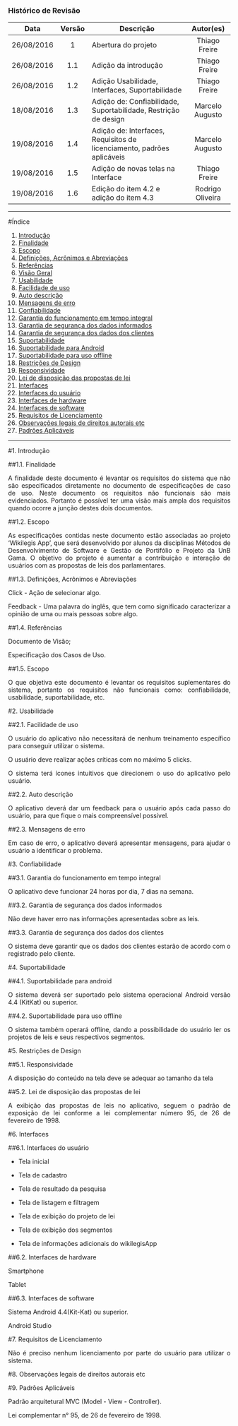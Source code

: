 ### Histórico de Revisão

| Data | Versão | Descrição | Autor(es) |
| :---: | :---: | --- | :---: |
| 26/08/2016 | 1 | Abertura do projeto | Thiago Freire |
| 26/08/2016 | 1.1 | Adição da introdução| Thiago Freire |
| 26/08/2016 | 1.2 | Adição Usabilidade, Interfaces, Suportabilidade | Thiago Freire |
| 18/08/2016| 1.3 | Adição de: Confiabilidade, Suportabilidade, Restrição de design | Marcelo Augusto |
| 19/08/2016 | 1.4 | Adição de: Interfaces, Requisitos de licenciamento, padrões aplicáveis | Marcelo Augusto |
| 19/08/2016 | 1.5 | Adição de novas telas na Interface | Thiago Freire |
| 19/08/2016 | 1.6 | Edição do item 4.2 e adição do item 4.3 | Rodrigo Oliveira |

***

#Índice

1.  [Introdução](#1--introdução)
 1. [Finalidade](#11-finalidade)
 2. [Escopo](#12-escopo)
 3. [Definições, Acrônimos e Abreviações](#13-definições-acrônimos-e-abreviações)
 4. [Referências](#14-referências)
 5. [Visão Geral](#15-escopo)
2.  [Usabilidade](#2--usabilidade)
 1. [Facilidade de uso](#21-facilidade-de-uso)
 2. [Auto descrição](#22-auto-descrição)
 3. [Mensagens de erro](#23-mensagens-de-erro)
3.  [Confiabilidade](#3--confiabilidade)
 1. [Garantia do funcionamento em tempo integral](#31-garantia-do-funcionamento-em-tempo-integral)
 2. [Garantia de segurança dos dados informados](#32-garantia-de-segurança-dos-dados-informados)
 3. [Garantia de segurança dos dados dos clientes](#33-garantia-de-segurança-dos-dados-dos-clientes)
4. [Suportabilidade](#4--suportabilidade)
 1. [Suportabilidade para Android](#41-suportabilidade-para-android)
 2. [Suportabilidade para uso offline](#42-suportabilidade-para-uso-offline)
5. [Restrições de Design](#5--restrições-de-design)
 1. [Responsividade](#51-responsividade)
 2. [Lei de disposição das propostas de lei](#52-lei-de-disposição-das-propostas-de-lei)
6. [Interfaces](#6--interfaces)
 1. [Interfaces do usuário](#61-interfaces-do-usuário)
 2. [Interfaces de hardware](#62-interfaces-de-hardware)
 1. [Interfaces de software](#63-interfaces-de-software)
7. [Requisitos de Licenciamento](#7--requisitos-de-licenciamento)
8. [Observações legais de direitos autorais etc](#8--observações-legais-de-direitos-autorais-etc)
9. [Padrões Aplicáveis](#9--padrões-aplicáveis)

***

#1.  Introdução

##1.1. Finalidade

<p align="justify">A finalidade deste documento é levantar os requisitos do sistema que não são especificados diretamente no documento de especificações de caso de uso. Neste documento os requisitos não funcionais são mais evidenciados. Portanto é possível ter uma visão mais ampla dos requisitos quando ocorre a junção destes dois documentos.</p>

##1.2. Escopo
<p align="justify">As especificações contidas neste documento estão associadas ao projeto ‘Wikilegis App’, que será desenvolvido por alunos da disciplinas Métodos de Desenvolvimento de Software e Gestão de Portifólio e Projeto da UnB Gama. O objetivo do projeto é aumentar a contribuição e interação de usuários com as propostas de leis dos parlamentares.</p>

##1.3. Definições, Acrônimos e Abreviações
<p align="justify">Click - Ação de selecionar algo.</p>

<p align="justify">Feedback - Uma palavra do inglês, que tem como significado caracterizar a opinião de uma ou mais pessoas sobre algo.</p>

##1.4. Referências
<p align="justify">Documento de Visão;</p>

<p align="justify">Especificação dos Casos de Uso.</p>

##1.5. Escopo
<p align="justify">O que objetiva este documento é levantar os requisitos suplementares do sistema, portanto os requisitos não funcionais como: confiabilidade, usabilidade, suportabilidade, etc.</p>

#2.  Usabilidade

##2.1. Facilidade de uso

<p align="justify">O usuário do aplicativo não necessitará de nenhum treinamento específico para conseguir utilizar o sistema.</p>

<p align="justify">O usuário deve realizar ações críticas com no máximo 5 clicks.</p>

<p align="justify">O sistema terá ícones intuitivos que direcionem o uso do aplicativo pelo usuário.</p>


##2.2. Auto descrição

<p align="justify">O aplicativo deverá dar um feedback para o usuário após cada passo do usuário, para que fique o mais compreensível possível.</p>

##2.3. Mensagens de erro

<p align="justify">Em caso de erro, o aplicativo deverá apresentar mensagens, para ajudar o usuário a identificar o problema.</p>


#3.  Confiabilidade

##3.1. Garantia do funcionamento em tempo integral

<p align="justify">O aplicativo deve funcionar 24 horas por dia, 7 dias na semana.</p>

##3.2. Garantia de segurança dos dados informados

<p align="justify">Não deve haver erro nas informações apresentadas sobre as leis.</p>

##3.3. Garantia de segurança dos dados dos clientes

<p align="justify">O sistema deve garantir que os dados dos clientes estarão de acordo com o registrado pelo cliente.</p>


#4.  Suportabilidade

##4.1. Suportabilidade para android

<p align="justify">O sistema deverá ser suportado pelo sistema operacional Android versão 4.4 (KitKat) ou superior.</p>

##4.2. Suportabilidade para uso offline

<p align="justify">O sistema também operará offline, dando a possibilidade  do usuário ler os projetos de leis e seus respectivos segmentos.</p>


#5.  Restrições de Design

##5.1. Responsividade

<p align="justify">A disposição do conteúdo na tela deve se adequar ao tamanho da tela</p>

##5.2. Lei de disposição das propostas de lei

<p align="justify">A exibição das propostas de leis no aplicativo, seguem o padrão de exposição de lei conforme a lei complementar número 95, de 26 de fevereiro de 1998.</p>

#6.  Interfaces

##6.1. Interfaces do usuário

* <p align="justify">Tela inicial</p>

* <p align="justify">Tela de cadastro</p>

* <p align="justify">Tela de resultado da pesquisa</p>

* <p align="justify">Tela de listagem e filtragem</p>

* <p align="justify">Tela de exibição do projeto de lei</p>

* <p align="justify">Tela de exibição dos segmentos</p>

* <p align="justify">Tela de informações adicionais do wikilegisApp</p>

##6.2. Interfaces de hardware

<p align="justify">Smartphone</p>

<p align="justify">Tablet</p>

##6.3. Interfaces de software

<p align="justify">Sistema Android 4.4(Kit-Kat) ou superior.</p>

<p align="justify">Android Studio</p>

#7.  Requisitos de Licenciamento

<p align="justify">Não é preciso nenhum licenciamento por parte do usuário para utilizar o sistema.</p>

#8.  Observações legais de direitos autorais etc

<p align="justify"></p>

#9.  Padrões Aplicáveis

<p align="justify">Padrão arquitetural MVC (Model - View - Controller).</p>

<p align="justify">Lei complementar n° 95, de 26 de fevereiro de 1998.</p>